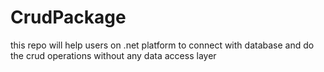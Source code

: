 # CrudPackage
this repo will help users on .net platform to connect with database and do the crud operations without any data access layer
